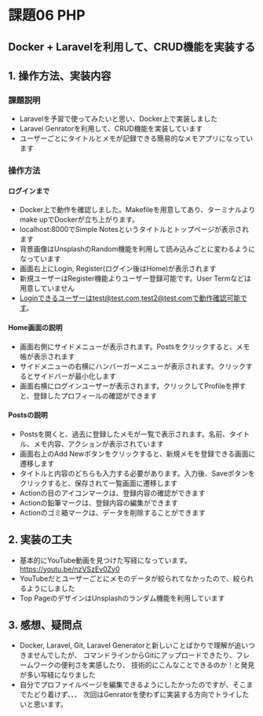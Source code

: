 # 課題06 PHP
## Docker + Laravelを利用して、CRUD機能を実装する

## 1. 操作方法、実装内容
### 課題説明
- Laravelを予習で使ってみたいと思い、Docker上で実装しました
- Laravel Genratorを利用して、CRUD機能を実装しています
- ユーザーごとにタイトルとメモが記録できる簡易的なメモアプリになっています

### 操作方法
#### ログインまで
- Docker上で動作を確認しました。Makefileを用意してあり、ターミナルよりmake upでDockerが立ち上がります。
- localhost:8000でSimple Notesというタイトルとトップページが表示されます
- 背景画像はUnsplashのRandom機能を利用して読み込みごとに変わるようになっています
- 画面右上にLogin, Register(ログイン後はHome)が表示されます
- 新規ユーザーはRegister機能よりユーザー登録可能です。User Termなどは用意していません
- Loginできるユーザーはtest@test.com,test2@test.comで動作確認可能です。

#### Home画面の説明
- 画面右側にサイドメニューが表示されます。Postsをクリックすると、メモ帳が表示されます
- サイドメニューの右横にハンバーガーメニューが表示されます。クリックするとサイドバーが最小化します
- 画面右横にログインユーザーが表示されます。クリックしてProfileを押すと、登録したプロフィールの確認ができます

#### Postsの説明
- Postsを開くと、過去に登録したメモが一覧で表示されます。名前、タイトル、メモ内容、アクションが表示されています
- 画面右上のAdd Newボタンをクリックすると、新規メモを登録できる画面に遷移します
- タイトルと内容のどちらも入力する必要があります。入力後、Saveボタンをクリックすると、保存されて一覧画面に遷移します
- Actionの目のアイコンマークは、登録内容の確認ができます
- Actionの鉛筆マークは、登録内容の編集ができます
- Actionのゴミ箱マークは、データを削除することができます


## 2. 実装の工夫
- 基本的にYouTube動画を見つけた写経になっています。https://youtu.be/nzVSzEv0Zy0
- YouTubeだとユーザーごとにメモのデータが絞られてなかったので、絞られるようにしました
- Top PageのデザインはUnsplashのランダム機能を利用しています

## 3. 感想、疑問点
- Docker, Laravel, Git, Laravel Generatorと新しいことばかりで理解が追いつきませんでしたが、
  コマンドラインからGitにアップロードできたり、フレームワークの便利さを実感したり、
  技術的にこんなことできるのか！と発見が多い写経になりました
- 自分でプロファイルページを編集できるようにしたかったのですが、そこまでたどり着けず、、、
  次回はGenratorを使わずに実装する方向でトライしたいと思います。





